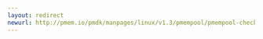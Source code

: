 ```yaml
---
layout: redirect
newurl: http://pmem.io/pmdk/manpages/linux/v1.3/pmempool/pmempool-check.1.html
---
```

